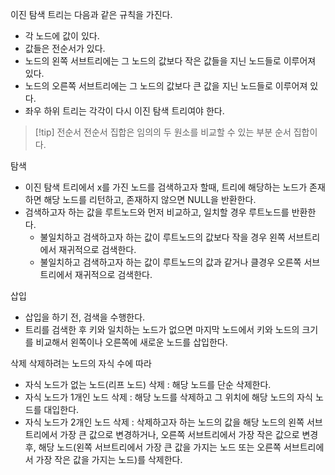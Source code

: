 이진 탐색 트리는 다음과 같은 규칙을 가진다.
- 각 노드에 값이 있다.
- 값들은 전순서가 있다.
- 노드의 왼쪽 서브트리에는 그 노드의 값보다 작은 값들을 지닌 노드들로 이루어져 있다.
- 노드의 오른쪽 서브트리에는 그 노드의 값보다 큰 값을 지닌 노드들로 이루어져 있다.
- 좌우 하위 트리는 각각이 다시 이진 탐색 트리여야 한다.
>[!tip] 전순서
>전순서 집합은 임의의 두 원소를 비교할 수 있는 부분 순서 집합이다.

탐색
- 이진 탐색 트리에서 x를 가진 노드를 검색하고자 할때, 트리에 해당하는 노드가 존재하면 해당 노드를 리턴하고, 존재하지 않으면 NULL을 반환한다.
- 검색하고자 하는 값을 루트노드와 먼저 비교하고, 일치할 경우 루트노드를 반환한다.
	- 불일치하고 검색하고자 하는 값이 루트노드의 값보다 작을 경우 왼쪽 서브트리에서 재귀적으로 검색한다.
	- 불일치하고 검색하고자 하는 값이 루트노드의 값과 같거나 클경우 오른쪽 서브트리에서 재귀적으로 검색한다.

삽입
- 삽입을 하기 전, 검색을 수행한다.
- 트리를 검색한 후 키와 일치하는 노드가 없으면 마지막 노드에서 키와 노드의 크기를 비교해서 왼쪽이나 오른쪽에 새로운 노드를 삽입한다.

삭제
삭제하려는 노드의 자식 수에 따라
- 자식 노드가 없는 노드(리프 노드) 삭제 : 해당 노드를 단순 삭제한다.
- 자식 노드가 1개인 노드 삭제 : 해당 노드를 삭제하고 그 위치에 해당 노드의 자식 노드를 대입한다.
- 자식 노드가 2개인 노드 삭제 : 삭제하고자 하는 노드의 값을 해당 노드의 왼쪽 서브트리에서 가장 큰 값으로 변경하거나, 오른쪽 서브트리에서 가장 작은 값으로 변경 후, 해당 노드(왼쪽 서브트리에서 가장 큰 값을 가지는 노드 또는 오른쪽 서브트리에서 가장 작은 값을 가지는 노드)를 삭제한다.